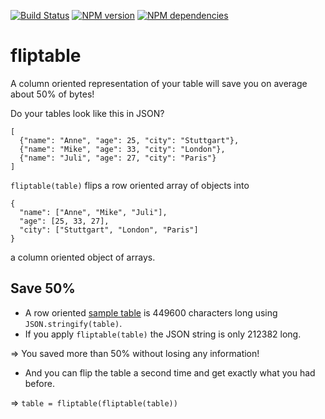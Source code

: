 [![Build Status](https://secure.travis-ci.org/michaelwittig/fliptable.png)](http://travis-ci.org/michaelwittig/fliptable)
[![NPM version](https://badge.fury.io/js/fliptable.png)](http://badge.fury.io/js/fliptable)
[![NPM dependencies](https://david-dm.org/michaelwittig/fliptable.png)](https://david-dm.org/michaelwittig/fliptable)

# fliptable

A column oriented representation of your table will save you on average about 50% of bytes!

Do your tables look like this in JSON?

`````
[
  {"name": "Anne", "age": 25, "city": "Stuttgart"},
  {"name": "Mike", "age": 33, "city": "London"},
  {"name": "Juli", "age": 27, "city": "Paris"}
]
`````

`fliptable(table)` flips a row oriented array of objects into

`````
{
  "name": ["Anne", "Mike", "Juli"],
  "age": [25, 33, 27],
  "city": ["Stuttgart", "London", "Paris"]
}
`````

a column oriented object of arrays.

## Save 50%

* A row oriented [sample table](https://github.com/michaelwittig/fliptable/blob/master/test/data.json) is 449600 characters long using `JSON.stringify(table)`.
* If you apply `fliptable(table)` the JSON string is only 212382 long.

=> You saved more than 50% without losing any information!

* And you can flip the table a second time and get exactly what you had before.

=> `table = fliptable(fliptable(table))`
